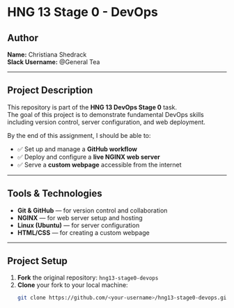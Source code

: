 # HNG 13 Stage 0 - DevOps

## Author
**Name:** Christiana Shedrack  
**Slack Username:** @General Tea

---

## Project Description
This repository is part of the **HNG 13 DevOps Stage 0** task.  
The goal of this project is to demonstrate fundamental DevOps skills including version control, server configuration, and web deployment.

By the end of this assignment, I should be able to:

- ✅ Set up and manage a **GitHub workflow**
- ✅ Deploy and configure a **live NGINX web server**
- ✅ Serve a **custom webpage** accessible from the internet

---

## Tools & Technologies
- **Git & GitHub** — for version control and collaboration  
- **NGINX** — for web server setup and hosting  
- **Linux (Ubuntu)** — for server configuration  
- **HTML/CSS** — for creating a custom webpage  

---

## Project Setup
1. **Fork** the original repository: `hng13-stage0-devops`  
2. **Clone** your fork to your local machine:  
   ```bash
   git clone https://github.com/<your-username>/hng13-stage0-devops.git
